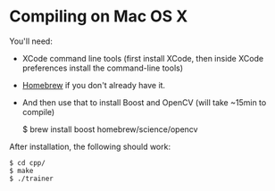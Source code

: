 Compiling on Mac OS X
=====================

You'll need:

- XCode command line tools (first install XCode, then inside XCode preferences
  install the command-line tools)

- [Homebrew](http://brew.sh/)  if you don't already have it.

- And then use that to install Boost and OpenCV (will take ~15min to compile)

    $ brew install boost homebrew/science/opencv 

After installation, the following should work:

    $ cd cpp/
    $ make
    $ ./trainer
